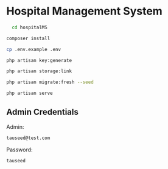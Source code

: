 # Hospital Management System


 ```bash
   cd hospitalMS
```

 ```bash
composer install
```
 ```bash
cp .env.example .env
```
```bash
php artisan key:generate
 ```
```bash
php artisan storage:link
```
 ```bash
 php artisan migrate:fresh --seed
```
 ```bash
 php artisan serve
```

## Admin Credentials
Admin: 
```bash 
tauseed@test.com
```
Password: 
```bash
tauseed
```

